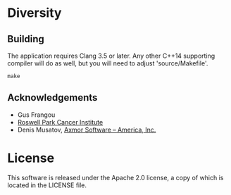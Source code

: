 Diversity
=========

Building
--------
The application requires Clang 3.5 or later. Any other C++14 supporting compiler will do as well, but
you will need to adjust 'source/Makefile'.

    make

Acknowledgements
----------------
* Gus Frangou
* [Roswell Park Cancer Institute](https://www.roswellpark.org/)
* Denis Musatov, [Axmor Software – America, Inc.](https://axmor.com/)

License
=======
This software is released under the Apache 2.0 license, a copy of which is located in the LICENSE file.
